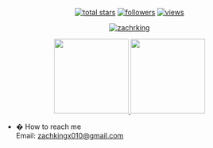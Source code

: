 <p align="center">
  <a href="#">
    <img alt="total stars" title="Total stars on GitHub"
      src="https://custom-icon-badges.herokuapp.com/badge/dynamic/json?logo=star&color=55960c&labelColor=488207&label=Stars&style=for-the-badge&query=%24.stars&url=https://api.github-star-counter.workers.dev/user/zachrking" /></a>
  <a href="#">
    <img alt="followers" title="Follow me on Github"
      src="https://custom-icon-badges.herokuapp.com/github/followers/zachrking?color=236ad3&labelColor=1155ba&style=for-the-badge&logo=person-add&label=Follow&logoColor=white" /></a>
  <a href="#">
    <img alt="views" title="GitHub profile views"
      src="https://shields-io-visitor-counter.herokuapp.com/badge?page=st&style=for-the-badge" /></a>
</p>

<p align="center">
  <a href="https://github.com/zachrking/github-readme-streak-stats">
    <img title="� Get streak stats for your profile at git.io/streak-stats" alt="zachrking"
      src="https://github-readme-streak-stats.herokuapp.com/?user=zachrking&theme=monokai-metallian&hide_border=true" />
  </a>
</p>

<p align="center">
  <a href="https://github.com/zachrking/github-readme-stats">
    <img height="150"
      src="https://github-readme-stats.vercel.app/api?username=zachrking&count_private=true&show_icons=true&custom_title=Zach's%20Github%20Status&hide=issues&theme=vision-friendly-dark" />
  </a>

  <a href="https://github.com/zachrking/github-readme-stats">
    <img height="150"
      src="https://github-readme-stats.vercel.app/api/top-langs/?username=zachrking&layout=compact&theme=vision-friendly-dark" />
  </a>
</p>


- � How to reach me </br>
Email: zachkingx010@gmail.com</br>
